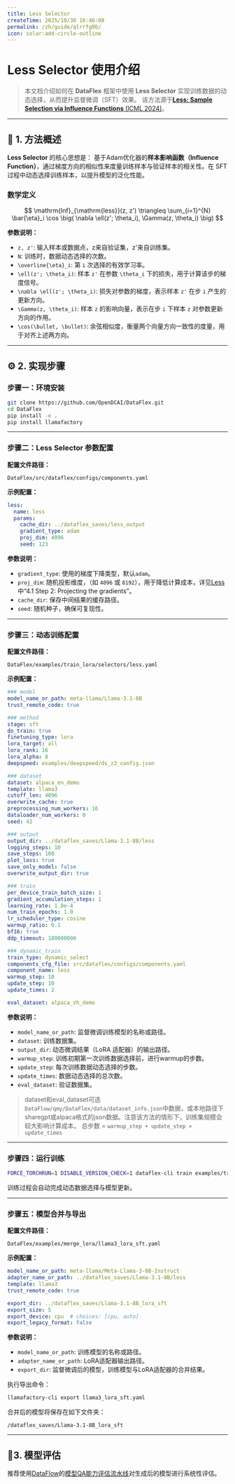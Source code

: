 ```yaml
---
title: Less Selector
createTime: 2025/10/30 16:46:08
permalink: /zh/guide/qlrrfg9b/
icon: solar:add-circle-outline
---
```

# Less Selector 使用介绍

> 本文档介绍如何在 **DataFlex** 框架中使用 **Less Selector** 实现训练数据的动态选择，从而提升监督微调（SFT）效果。
> 该方法源于[**Less: Sample Selection via Influence Functions** (ICML 2024)](https://dl.acm.org/doi/10.5555/3692070.3694291)。

---

## 📘 1. 方法概述

**Less Selector** 的核心思想是：
基于Adam优化器的**样本影响函数（Influence Function）**，通过梯度方向的相似性来度量训练样本与验证样本的相关性。在 SFT 过程中动态选择训练样本，以提升模型的泛化性能。

### 数学定义

$$
\mathrm{Inf}_{\mathrm{less}}(z, z') 
\triangleq 
\sum_{i=1}^{N} 
\bar{\eta}_i 
\cos \big( 
\nabla \ell(z'; \theta_i), 
\Gamma(z, \theta_i) 
\big)
$$

**参数说明：**
* `z, z'`: 输入样本或数据点，z来自验证集，z'来自训练集。
* `N`: 训练时，数据动态选择的次数。
* `\overline{\eta}_i`: 第 `i` 次选择的有效学习率。
* `\ell(z'; \theta_i)`: 样本 `z'` 在参数 `\theta_i` 下的损失，用于计算该步的梯度信号。
* `\nabla \ell(z'; \theta_i)`: 损失对参数的梯度，表示样本 `z'` 在步 `i` 产生的更新方向。
* `\Gamma(z, \theta_i)`: 样本 `z` 的影响向量，表示在步 `i` 下样本 `z` 对参数更新方向的作用。
* `\cos(\bullet, \bullet)`: 余弦相似度，衡量两个向量方向一致性的度量，用于对齐上述两方向。

---

## ⚙️ 2. 实现步骤

### 步骤一：环境安装

```bash
git clone https://github.com/OpenDCAI/DataFlex.git
cd DataFlex
pip install -e .
pip install llamafactory
```

---

### 步骤二：Less Selector 参数配置

**配置文件路径：**
```
DataFlex/src/dataflex/configs/components.yaml
```

**示例配置：**
```yaml
less:
  name: less
  params:
    cache_dir: ../dataflex_saves/less_output
    gradient_type: adam
    proj_dim: 4096
    seed: 123
```

**参数说明：**
* `gradient_type`: 使用的梯度下降类型，默认`adam`。
* `proj_dim`: 随机投影维度，（如 `4096` 或 `8192`），用于降低计算成本，详见[Less](https://dl.acm.org/doi/10.5555/3692070.3694291)中“4.1 Step 2: Projecting the gradients”。
* `cache_dir`: 保存中间结果的缓存路径。
* `seed`: 随机种子，确保可复现性。

---

### 步骤三：动态训练配置

**配置文件路径：**

```
DataFlex/examples/train_lora/selectors/less.yaml
```

**示例配置：**

```yaml
### model
model_name_or_path: meta-llama/Llama-3.1-8B
trust_remote_code: true

### method
stage: sft
do_train: true
finetuning_type: lora
lora_target: all
lora_rank: 16
lora_alpha: 8
deepspeed: examples/deepspeed/ds_z3_config.json  

### dataset
dataset: alpaca_en_demo
template: llama3
cutoff_len: 4096
overwrite_cache: true
preprocessing_num_workers: 16
dataloader_num_workers: 0
seed: 42

### output
output_dir: ../dataflex_saves/Llama-3.1-8B/less
logging_steps: 10
save_steps: 100
plot_loss: true
save_only_model: false
overwrite_output_dir: true

### train
per_device_train_batch_size: 1
gradient_accumulation_steps: 1
learning_rate: 1.0e-4
num_train_epochs: 1.0
lr_scheduler_type: cosine
warmup_ratio: 0.1
bf16: true
ddp_timeout: 180000000

### dynamic_train
train_type: dynamic_select
components_cfg_file: src/dataflex/configs/components.yaml
component_name: less
warmup_step: 10
update_step: 10
update_times: 2

eval_dataset: alpaca_zh_demo
```

**参数说明：**
* `model_name_or_path`: 监督微调训练模型的名称或路径。
* `dataset`: 训练数据集。
* `output_dir`: 动态微调结果（LoRA 适配器）的输出路径。
* `warmup_step`: 训练初期第一次训练数据选择前，进行warmup的步数。
* `update_step`: 每次训练数据动态选择的步数。
* `update_times`: 数据动态选择的总次数。
* `eval_dataset`: 验证数据集。

> dataset和eval_dataset可选`DataFlow/qmy/DataFlex/data/dataset_info.json`中数据，或本地路径下sharegpt或alpaca格式的json数据。注意该方法的情形下，训练集规模会较大影响计算成本。
> 总步数 = `warmup_step + update_step × update_times`

---

### 步骤四：运行训练


```bash
FORCE_TORCHRUN=1 DISABLE_VERSION_CHECK=1 dataflex-cli train examples/train_lora/selectors/less.yaml

```
训练过程会自动完成动态数据选择与模型更新。

---

### 步骤五：模型合并与导出

**配置文件路径：**

```
DataFlex/examples/merge_lora/llama3_lora_sft.yaml
```

**示例配置：**

```yaml
model_name_or_path: meta-llama/Meta-Llama-3-8B-Instruct
adapter_name_or_path: ../dataflex_saves/Llama-3.1-8B/less
template: llama3
trust_remote_code: true

export_dir: ../dataflex_saves/Llama-3.1-8B_lora_sft
export_size: 5
export_device: cpu  # choices: [cpu, auto]
export_legacy_format: false
```
**参数说明：**
* `model_name_or_path`: 训练模型的名称或路径。
* `adapter_name_or_path`: LoRA适配器输出路径。
* `export_dir`: 监督微调后的模型，训练模型与LoRA适配器的合并结果。

执行导出命令：

```bash
llamafactory-cli export llama3_lora_sft.yaml
```

合并后的模型将保存在如下文件夹：

```
/dataflex_saves/Llama-3.1-8B_lora_sft
```
---

## 🧩3. 模型评估

推荐使用[DataFlow](https://github.com/OpenDCAI/DataFlow)的[模型QA能力评估流水线](https://opendcai.github.io/DataFlow-Doc/zh/guide/2k5wjgls/)对生成后的模型进行系统性评估。


